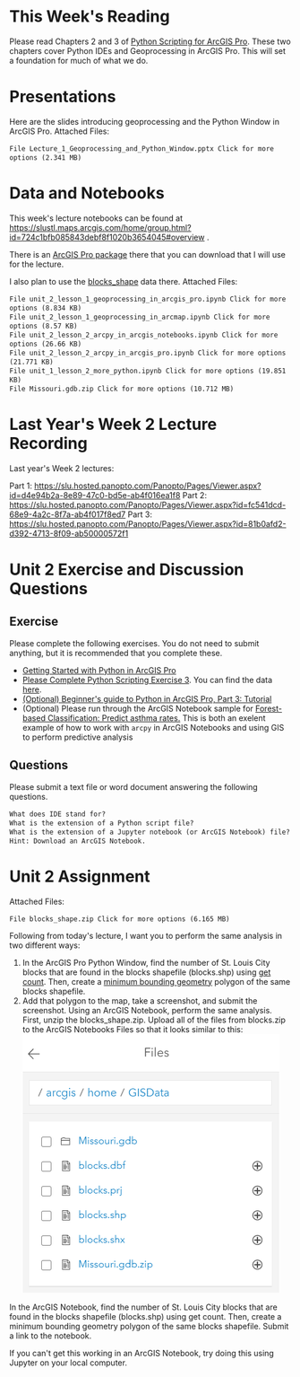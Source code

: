 # This Week's Reading

Please read Chapters 2 and 3 of [Python Scripting for ArcGIS Pro](https://esripress.esri.com/display/index.cfm?fuseaction=display&websiteID=384&moduleID=12). 
These two chapters cover Python IDEs and Geoprocessing in ArcGIS Pro. 
This will set a foundation for much of what we do.

# Presentations
Here are the slides introducing geoprocessing and the Python Window in ArcGIS Pro.
Attached Files:

    File Lecture_1_Geoprocessing_and_Python_Window.pptx Click for more options (2.341 MB) 

# Data and Notebooks
This week's lecture notebooks can be found 
at https://slustl.maps.arcgis.com/home/group.html?id=724c1bfb085843debf8f1020b3654045#overview .

There is an [ArcGIS Pro package](https://slustl.maps.arcgis.com/home/item.html?id=3179070f893247d6bc7be395ee9ff9c8) there that you can download that 
I will use for the lecture.

I also plan to use the [blocks_shape](https://slustl.maps.arcgis.com/home/item.html?id=f9d83ef4e16b4eae862cf0301b59ae2e) data there.
Attached Files:

    File unit_2_lesson_1_geoprocessing_in_arcgis_pro.ipynb Click for more options (8.834 KB)
    File unit_2_lesson_1_geoprocessing_in_arcmap.ipynb Click for more options (8.57 KB)
    File unit_2_lesson_2_arcpy_in_arcgis_notebooks.ipynb Click for more options (26.66 KB)
    File unit_2_lesson_2_arcpy_in_arcgis_pro.ipynb Click for more options (21.771 KB)
    File unit_1_lesson_2_more_python.ipynb Click for more options (19.851 KB)
    File Missouri.gdb.zip Click for more options (10.712 MB) 


# Last Year's Week 2 Lecture Recording
Last year's Week 2 lectures:

Part 1: https://slu.hosted.panopto.com/Panopto/Pages/Viewer.aspx?id=d4e94b2a-8e89-47c0-bd5e-ab4f016ea1f8
Part 2: https://slu.hosted.panopto.com/Panopto/Pages/Viewer.aspx?id=fc541dcd-68e9-4a2c-8f7a-ab4f017f8ed7
Part 3: https://slu.hosted.panopto.com/Panopto/Pages/Viewer.aspx?id=81b0afd2-d392-4713-8f09-ab50000572f1

# Unit 2 Exercise and Discussion Questions
## Exercise
Please complete the following exercises. 
You do not need to submit anything, but it is recommended that you complete these.

- [Getting Started with Python in ArcGIS Pro](https://learn.arcgis.com/en/projects/get-started-with-python-in-arcgis-pro/)
- [Please Complete Python Scripting Exercise 3](https://learngis.maps.arcgis.com/home/item.html?id=3978b52f1e5847c69ef7eaded85780b2). You can find the data [here](https://learngis.maps.arcgis.com/home/item.html?id=d7c05cf515c046c2bedacb2e8e24722c).
- [(Optional) Beginner's guide to Python in ArcGIS Pro, Part 3: Tutorial](https://www.esri.com/arcgis-blog/products/arcgis-pro/uncategorized/beginners-guide-to-python-in-arcgis-pro-part-3-tutorial/)
- (Optional) Please run through the ArcGIS Notebook sample for [Forest-based Classification: Predict asthma rates.](https://slustl.maps.arcgis.com/home/item.html?id=56f418e2fd4f4030917d048fd87c078f) 
This is both an exelent example of how to work with ```arcpy``` in ArcGIS Notebooks and using GIS to perform predictive analysis

## Questions
Please submit a text file or word document answering the following questions.


    What does IDE stand for?
    What is the extension of a Python script file?
    What is the extension of a Jupyter notebook (or ArcGIS Notebook) file? Hint: Download an ArcGIS Notebook.


# Unit 2 Assignment
Attached Files:

    File blocks_shape.zip Click for more options (6.165 MB) 

Following from today's lecture, I want you to perform the same analysis in 
two different ways:
1. In the ArcGIS Pro Python Window, find the number of St. Louis City blocks that are found 
in the blocks shapefile (blocks.shp) using [get count](https://pro.arcgis.com/en/pro-app/latest/tool-reference/data-management/get-count.htm). 
Then, create a [minimum bounding geometry](https://pro.arcgis.com/en/pro-app/latest/tool-reference/data-management/minimum-bounding-geometry.htm) 
polygon of the same blocks shapefile. 
2. Add that polygon to the map, take a screenshot, and submit the screenshot. 
Using an ArcGIS Notebook, perform the same analysis. First, unzip the blocks_shape.zip. 
Upload all of the files from blocks.zip to the ArcGIS Notebooks Files 
so that it looks similar to this:
![](blocks_files.png)

In the ArcGIS Notebook, find the number of St. Louis City blocks that are found 
in the blocks shapefile (blocks.shp) using get count. 
Then, create a minimum bounding geometry polygon of the same blocks shapefile. 
Submit a link to the notebook.

If you can't get this working in an ArcGIS Notebook, 
try doing this using Jupyter on your local computer.


